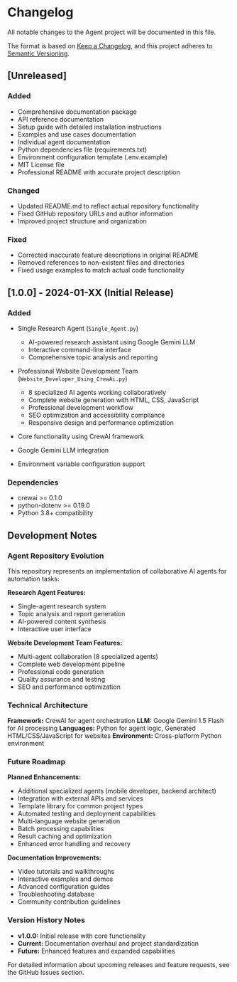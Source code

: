 # Changelog

All notable changes to the Agent project will be documented in this file.

The format is based on [Keep a Changelog](https://keepachangelog.com/en/1.0.0/),
and this project adheres to [Semantic Versioning](https://semver.org/spec/v2.0.0.html).

## [Unreleased]

### Added
- Comprehensive documentation package
- API reference documentation
- Setup guide with detailed installation instructions
- Examples and use cases documentation
- Individual agent documentation
- Python dependencies file (requirements.txt)
- Environment configuration template (.env.example)
- MIT License file
- Professional README with accurate project description

### Changed
- Updated README.md to reflect actual repository functionality
- Fixed GitHub repository URLs and author information
- Improved project structure and organization

### Fixed
- Corrected inaccurate feature descriptions in original README
- Removed references to non-existent files and directories
- Fixed usage examples to match actual code functionality

## [1.0.0] - 2024-01-XX (Initial Release)

### Added
- Single Research Agent (`Single_Agent.py`)
  - AI-powered research assistant using Google Gemini LLM
  - Interactive command-line interface
  - Comprehensive topic analysis and reporting
  
- Professional Website Development Team (`Website_Developer_Using_CrewAi.py`)
  - 8 specialized AI agents working collaboratively
  - Complete website generation with HTML, CSS, JavaScript
  - Professional development workflow
  - SEO optimization and accessibility compliance
  - Responsive design and performance optimization
  
- Core functionality using CrewAI framework
- Google Gemini LLM integration
- Environment variable configuration support

### Dependencies
- crewai >= 0.1.0
- python-dotenv >= 0.19.0
- Python 3.8+ compatibility

## Development Notes

### Agent Repository Evolution

This repository represents an implementation of collaborative AI agents for automation tasks:

**Research Agent Features:**
- Single-agent research system
- Topic analysis and report generation
- AI-powered content synthesis
- Interactive user interface

**Website Development Team Features:**
- Multi-agent collaboration (8 specialized agents)
- Complete web development pipeline
- Professional code generation
- Quality assurance and testing
- SEO and performance optimization

### Technical Architecture

**Framework:** CrewAI for agent orchestration
**LLM:** Google Gemini 1.5 Flash for AI processing
**Languages:** Python for agent logic, Generated HTML/CSS/JavaScript for websites
**Environment:** Cross-platform Python environment

### Future Roadmap

**Planned Enhancements:**
- Additional specialized agents (mobile developer, backend architect)
- Integration with external APIs and services
- Template library for common project types
- Automated testing and deployment capabilities
- Multi-language website generation
- Batch processing capabilities
- Result caching and optimization
- Enhanced error handling and recovery

**Documentation Improvements:**
- Video tutorials and walkthroughs
- Interactive examples and demos
- Advanced configuration guides
- Troubleshooting database
- Community contribution guidelines

### Version History Notes

- **v1.0.0:** Initial release with core functionality
- **Current:** Documentation overhaul and project standardization
- **Future:** Enhanced features and expanded capabilities

For detailed information about upcoming releases and feature requests, see the GitHub Issues section.